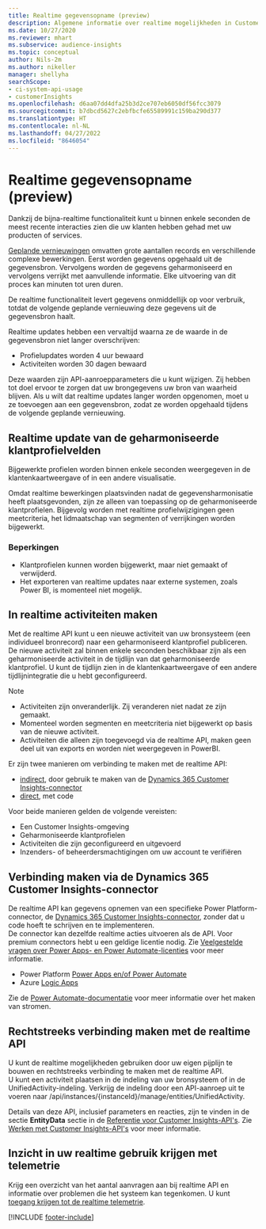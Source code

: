 ```yaml
---
title: Realtime gegevensopname (preview)
description: Algemene informatie over realtime mogelijkheden in Customer Insights.
ms.date: 10/27/2020
ms.reviewer: mhart
ms.subservice: audience-insights
ms.topic: conceptual
author: Nils-2m
ms.author: nikeller
manager: shellyha
searchScope:
- ci-system-api-usage
- customerInsights
ms.openlocfilehash: d6aa07dd4dfa25b3d2ce707eb6050df56fcc3079
ms.sourcegitcommit: b7dbcd5627c2ebfbcfe65589991c159ba290d377
ms.translationtype: HT
ms.contentlocale: nl-NL
ms.lasthandoff: 04/27/2022
ms.locfileid: "8646054"
---
```

# <a name="real-time-data-ingestion-preview"></a>Realtime gegevensopname (preview)

Dankzij de bijna-realtime functionaliteit kunt u binnen enkele seconden de meest recente interacties zien die uw klanten hebben gehad met uw producten of services.

[Geplande vernieuwingen](system.md#schedule-tab) omvatten grote aantallen records en verschillende complexe bewerkingen. Eerst worden gegevens opgehaald uit de gegevensbron. Vervolgens worden de gegevens geharmoniseerd en vervolgens verrijkt met aanvullende informatie. Elke uitvoering van dit proces kan minuten tot uren duren.

De realtime functionaliteit levert gegevens onmiddellijk op voor verbruik, totdat de volgende geplande vernieuwing deze gegevens uit de gegevensbron haalt.

Realtime updates hebben een vervaltijd waarna ze de waarde in de gegevensbron niet langer overschrijven:

- Profielupdates worden 4 uur bewaard
- Activiteiten worden 30 dagen bewaard

Deze waarden zijn API-aanroepparameters die u kunt wijzigen. Zij hebben tot doel ervoor te zorgen dat uw brongegevens uw bron van waarheid blijven. Als u wilt dat realtime updates langer worden opgenomen, moet u ze toevoegen aan een gegevensbron, zodat ze worden opgehaald tijdens de volgende geplande vernieuwing.

## <a name="real-time-update-of-the-unified-customer-profile-fields"></a>Realtime update van de geharmoniseerde klantprofielvelden

Bijgewerkte profielen worden binnen enkele seconden weergegeven in de klantenkaartweergave of in een andere visualisatie.

Omdat realtime bewerkingen plaatsvinden nadat de gegevensharmonisatie heeft plaatsgevonden, zijn ze alleen van toepassing op de geharmoniseerde klantprofielen. Bijgevolg worden met realtime profielwijzigingen geen meetcriteria, het lidmaatschap van segmenten of verrijkingen worden bijgewerkt.

### <a name="limitations"></a>Beperkingen

- Klantprofielen kunnen worden bijgewerkt, maar niet gemaakt of verwijderd.
- Het exporteren van realtime updates naar externe systemen, zoals Power BI, is momenteel niet mogelijk.

## <a name="real-time-creation-of-activities"></a>In realtime activiteiten maken

Met de realtime API kunt u een nieuwe activiteit van uw bronsysteem (een individueel bronrecord) naar een geharmoniseerd klantprofiel publiceren. De nieuwe activiteit zal binnen enkele seconden beschikbaar zijn als een geharmoniseerde activiteit in de tijdlijn van dat geharmoniseerde klantprofiel. U kunt de tijdlijn zien in de klantenkaartweergave of een andere tijdlijnintegratie die u hebt geconfigureerd.

> [!NOTE]
>
> - Activiteiten zijn onveranderlijk. Zij veranderen niet nadat ze zijn gemaakt.
> - Momenteel worden segmenten en meetcriteria niet bijgewerkt op basis van de nieuwe activiteit.
> - Activiteiten die alleen zijn toegevoegd via de realtime API, maken geen deel uit van exports en worden niet weergegeven in PowerBI.

Er zijn twee manieren om verbinding te maken met de realtime API:

- [indirect](#connect-via-the-dynamics-365-customer-insights-connector), door gebruik te maken van de [Dynamics 365 Customer Insights-connector](/connectors/customerinsights/)
- [direct](#connect-directly-to-the-real-time-api), met code

Voor beide manieren gelden de volgende vereisten:

- Een Customer Insights-omgeving
- Geharmoniseerde klantprofielen
- Activiteiten die zijn geconfigureerd en uitgevoerd
- Inzenders- of beheerdersmachtigingen om uw account te verifiëren

## <a name="connect-via-the-dynamics-365-customer-insights-connector"></a>Verbinding maken via de Dynamics 365 Customer Insights-connector

De realtime API kan gegevens opnemen van een specifieke Power Platform-connector, de [Dynamics 365 Customer Insights-connector](/connectors/customerinsights/), zonder dat u code hoeft te schrijven en te implementeren.    
De connector kan dezelfde realtime acties uitvoeren als de API. Voor premium connectors hebt u een geldige licentie nodig. Zie [Veelgestelde vragen over Power Apps- en Power Automate-licenties](/power-platform/admin/powerapps-flow-licensing-faq) voor meer informatie.

- Power Platform [Power Apps en/of Power Automate](/connectors/)
- Azure [Logic Apps](/azure/connectors/apis-list)

Zie de [Power Automate-documentatie](/power-automate/) voor meer informatie over het maken van stromen.

## <a name="connect-directly-to-the-real-time-api"></a>Rechtstreeks verbinding maken met de realtime API

U kunt de realtime mogelijkheden gebruiken door uw eigen pijplijn te bouwen en rechtstreeks verbinding te maken met de realtime API.    
U kunt een activiteit plaatsen in de indeling van uw bronsysteem of in de UnifiedActivity-indeling. Verkrijg de indeling door een API-aanroep uit te voeren naar /api/instances/{instanceId}/manage/entities/UnifiedActivity.

Details van deze API, inclusief parameters en reacties, zijn te vinden in de sectie **EntityData** sectie in de [Referentie voor Customer Insights-API's](https://developer.ci.ai.dynamics.com/api-details#api=CustomerInsights). Zie [Werken met Customer Insights-API's](apis.md) voor meer informatie.

## <a name="understand-your-real-time-usage-with-telemetry"></a>Inzicht in uw realtime gebruik krijgen met telemetrie

Krijg een overzicht van het aantal aanvragen aan bij realtime API en informatie over problemen die het systeem kan tegenkomen. U kunt [toegang krijgen tot de realtime telemetrie](system.md#api-usage-tab). 


[!INCLUDE [footer-include](includes/footer-banner.md)]
